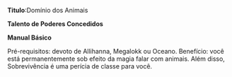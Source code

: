 **Titulo**:Domínio dos Animais

**Talento de Poderes Concedidos**

**Manual Básico**

 Pré-requisitos: devoto de Allihanna, Megalokk ou Oceano. Benefício: você está permanentemente sob efeito da magia falar com animais. Além disso, Sobrevivência é uma perícia de classe para você.